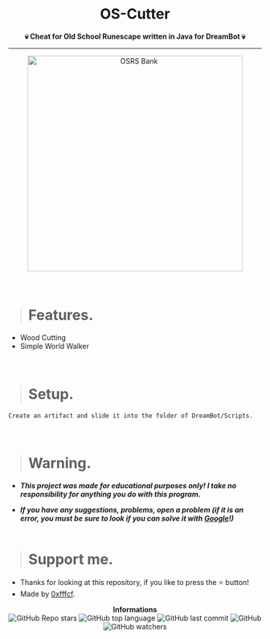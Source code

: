 <h1 align="center">OS-Cutter</h1>

<p align='center'>
    <b>💀 Cheat for Old School Runescape written in Java for DreamBot 💀</b>
</p>

----

<p align="center">
    <img src="https://external-preview.redd.it/IzRDjb3HvHMbyeYfo0gxTXa11vpM1_1jMEEfSds6OTA.png?auto=webp&s=cab1a2024e5bdabc7585d69cc5582d3683183629" alt="OSRS Bank" width="428px"/>
  </p>

<br/>

> # Features.

* Wood Cutting
* Simple World Walker

<br/>

> # Setup.

```
Create an artifact and slide it into the folder of DreamBot/Scripts.
```

<br/>

> # Warning.

* ***This project was made for educational purposes only! I take no responsibility for anything you do with this program.***

* ***If you have any suggestions, problems, open a problem (if it is an error, you must be sure to look if you can solve it with [Google](https://giybf.com)!)***  
  <br/>

> # Support me.

* Thanks for looking at this repository, if you like to press the ⭐ button!
* Made by [0xfffcf](https://github.com/0xfffcf).

<p align="center">
    <b>Informations</b><br>
    <img alt="GitHub Repo stars" src="https://img.shields.io/github/stars/0xfffcf/OldSchool-Cutter?color=7143de">
    <img alt="GitHub top language" src="https://img.shields.io/github/languages/top/0xfffcf/OldSchool-Cutter?color=7143de">
    <img alt="GitHub last commit" src="https://img.shields.io/github/last-commit/0xfffcf/OldSchool-Cutter?color=7143de">
    <img alt="GitHub" src="https://img.shields.io/github/license/0xfffcf/OldSchool-Cutter?color=7143de">
    <img alt="GitHub watchers" src="https://img.shields.io/github/watchers/0xfffcf/OldSchool-Cutter?color=7143de">
</p>
